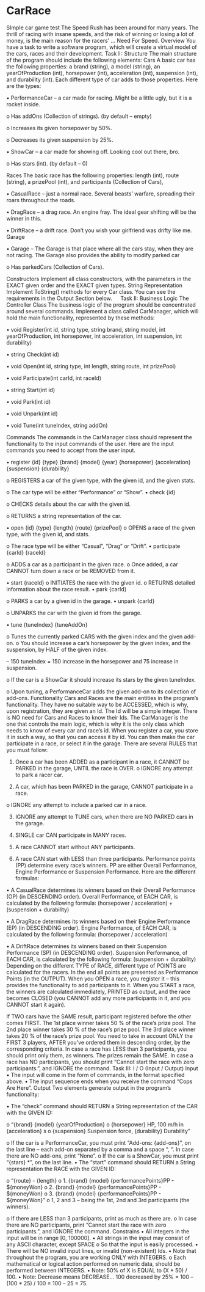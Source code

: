 # CarRace
SImple car game test
The Speed Rush has been around for many years. The thrill of racing with insane speeds, and the risk of winning or losing a lot of money, is the main reason for the racers’ … Need For Speed.
Overview
You have a task to write a software program, which will create a virtual model of the cars, races and their development.
Task I : Structure
The main structure of the program should include the following elements:
Cars
A basic car has the following properties: a brand (string), a model (string), an yearOfProduction (int), horsepower (int), acceleration (int), suspension (int), and durability (int).
Each different type of car adds to those properties. Here are the types:

•	PerformanceCar – a car made for racing. Might be a little ugly, but it is a rocket inside.

o	Has addOns (Collection of strings). (by default – empty)

o	Increases its given horsepower by 50%.

o	Decreases its given suspension by 25%.

•	ShowCar – a car made for showing off. Looking cool out there, bro.

o	Has stars (int). (by default – 0)

Races
The basic race has the following properties: length (int), route (string), a prizePool (int), and participants (Collection of Cars),

•	CasualRace – just a normal race. Several beasts’ warfare, spreading their roars throughout the roads. 

•	DragRace – a drag race. An engine fray. The ideal gear shifting will be the winner in this. 

•	DriftRace – a drift race. Don’t you wish your girlfriend was drifty like me.
Garage

•	Garage – The Garage is that place where all the cars stay, when they are not racing. The Garage also provides the ability to modify parked car

o	Has parkedCars (Collection of Cars). 

Constructors
Implement all class constructors, with the parameters in the EXACT given order and the EXACT given types.
String Representation
Implement ToString() methods for every Car class. You can see the requirements in the Output Section below. 
 
Task II: Business Logic
The Controller Class
The business logic of the program should be concentrated around several commands. Implement a class called CarManager, which will hold the main functionality, represented by these methods:

•	void Register(int id, string type, string brand, string model, int yearOfProduction, int horsepower, int acceleration, int suspension, int durability)

•	string Check(int id)

•	void Open(int id, string type, int length, string route, int prizePool)

•	void Participate(int carId, int raceId)

•	string Start(int id)

•	void Park(int id)


•	void Unpark(int id)

•	void Tune(int tuneIndex, string addOn)

Commands
The commands in the CarManager class should represent the functionality to the input commands of the user. Here are the input commands you need to accept from the user input.

•	register {id} {type} {brand} {model} {year} {horsepower} {acceleration} {suspension} {durability}

o	REGISTERS a car of the given type, with the given id, and the given stats.

o	The car type will be either “Performance” or “Show”.
•	check {id}

o	CHECKS details about the car with the given id.

o	RETURNS a string representation of the car.


•	open {id} {type} {length} {route} {prizePool}
o	OPENS a race of the given type, with the given id, and stats.

o	The race type will be either “Casual”, “Drag” or “Drift”.
•	participate {carId} {raceId}

o	ADDS a car as a participant in the given race.
o	Once added, a car CANNOT turn down a race or be REMOVED from it.

•	start {raceId}
o	INITIATES the race with the given id. 
o	RETURNS detailed information about the race result.
•	park {carId}

o	PARKS a car by a given id in the garage.
•	unpark {carId}

o	UNPARKS the car with the given id from the garage.

•	tune {tuneIndex} {tuneAddOn}

o	Tunes the currently parked CARS with the given index and the given add-on.
o	You should increase a car’s horsepower by the given index, and the suspension, by HALF of the given index.

–	150 tuneIndex = 150 increase in the horsepower and 75 increase in suspension.


o	If the car is a ShowCar it should increase its stars by the given tuneIndex.

o	Upon tuning, a PerformanceCar adds the given add-on to its collection of add-ons.
Functionality
Cars and Races are the main entities in the program’s functionality. They have no suitable way to be ACCESSED, which is why, upon registration, they are given an Id. The Id will be a simple integer. There is NO need for Cars and Races to know their Ids. The CarManager is the one that controls the main logic, which is why it is the only class which needs to know of every car and race’s id.
When you register a car, you store it in such a way, so that you can access it by id. You can then make the car participate in a race, or select it in the garage. There are several RULES that you must follow:

1.	Once a car has been ADDED as a participant in a race, it CANNOT be PARKED in the garage, UNTIL the race is OVER.
o	IGNORE any attempt to park a racer car. 

2.	A car, which has been PARKED in the garage, CANNOT participate in a race.

o	IGNORE any attempt to include a parked car in a race.

3.	IGNORE any attempt to TUNE cars, when there are NO PARKED cars in the garage.

4.	SINGLE car CAN participate in MANY races.

5.	A race CANNOT start without ANY participants.
6.	A race CAN start with LESS than three participants.
Performance points (PP) determine every race’s winners. PP are either Overall Performance, Engine Performance or Suspension Performance. Here are the different formulas:

•	A CasualRace determines its winners based on their Overall Performance (OP) (in DESCENDING order). Overall Performance, of EACH CAR, is calculated by the following formula:
(horsepower / acceleration) + (suspension + durability)

•	A DragRace determines its winners based on their Engine Performance (EP) (in DESCENDING order). Engine Performance, of EACH CAR, is calculated by the following formula:
(horsepower / acceleration) 

•	A DriftRace determines its winners based on their Suspension Performance (SP) (in DESCENDING order). Suspension Performance, of EACH CAR, is calculated by the following formula:
(suspension + durability)
Depending on the different TYPE of RACE, different type of POINTS are calculated for the racers. In the end all points are presented as Performance Points (in the OUTPUT).
When you OPEN a race, you register it – this provides the functionality to add participants to it. 
When you START a race, the winners are calculated immediately, PRINTED as output, and the race becomes CLOSED (you CANNOT add any more participants in it, and you CANNOT start it again). 

If TWO cars have the SAME result, participant registered before the other comes FIRST.
The 1st place winner takes 50 % of the race’s prize pool.
The 2nd place winner takes 30 % of the race’s prize pool.
The 3rd place winner takes 20 % of the race’s prize pool.
You need to take in account ONLY the FIRST 3 players, AFTER you’ve ordered them in descending order, by the corresponding criteria.
In case a race has LESS than 3 participants, you should print only them, as winners. The prizes remain the SAME.
In case a race has NO participants, you should print “Cannot start the race with zero participants.”, and IGNORE the command.
Task III: I / O (Input / Output)
Input
•	The input will come in the form of commands, in the format specified above.
•	The input sequence ends when you receive the command “Cops Are Here”.
Output
Two elements generate output in the program’s functionality:

•	The “check” command should RETURN a String representation of the CAR with the GIVEN ID:

o	“{brand} {model} {yearOfProduction}
o	 {horsepower} HP, 100 m/h in {acceleration} s
o	 {suspension} Suspension force, {durability} Durability”

o	If the car is a PerformanceCar, you must print “Add-ons: {add-ons}”, on the last line – each add-on separated by a comma and a space “, “. In case there are NO add-ons, print “None”.
o	If the car is a ShowCar, you must print “{stars} *”, on the last line.
•	The “start” command should RETURN a String representation the RACE with the GIVEN ID:

o	“{route} - {length}
o	 1. {brand} {model} {performancePoints}PP - ${moneyWon}
o	 2. {brand} {model} {performancePoints}PP - ${moneyWon}
o	 3. {brand} {model} {performancePoints}PP - ${moneyWon}”
o	1, 2 and 3 – being the 1st, 2nd and 3rd participants (the winners). 

o	If there are LESS than 3 participants, print as much as there are.
o	In case there are NO participants, print “Cannot start the race with zero participants.”, and IGNORE the command.
Constrains
•	All integers in the input will be in range [0, 100000].
•	All strings in the input may consist of any ASCII character, except SPACE
o	So that the input is easily processed.
•	There will be NO invalid input lines, or invalid (non-existent) Ids.
•	Note that throughout the program, you are working ONLY with INTEGERS.
o	Each mathematical or logical action performed on numeric data, should be performed between INTEGERS.
•	Note: 50% of X is EQUAL to (X * 50) / 100.
•	Note: Decrease means DECREASE… 100 decreased by 25% = 100 – (100 * 25) / 100 = 100 – 25 = 75.
